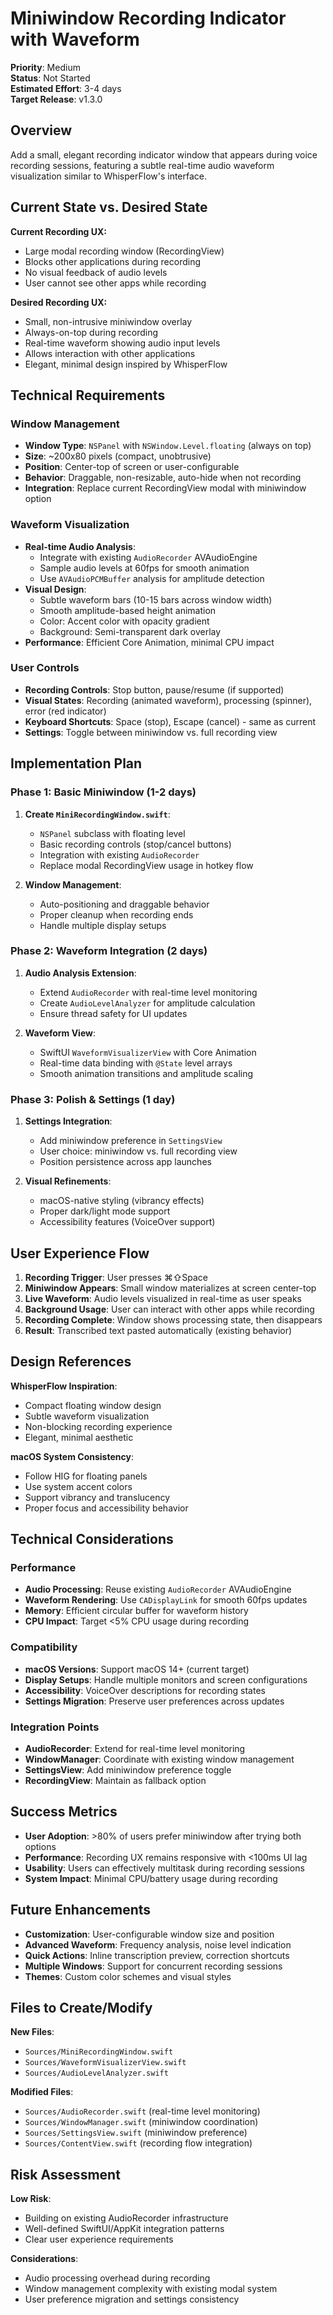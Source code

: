 # Miniwindow Recording Indicator with Waveform

**Priority**: Medium  
**Status**: Not Started  
**Estimated Effort**: 3-4 days  
**Target Release**: v1.3.0  

## Overview

Add a small, elegant recording indicator window that appears during voice recording sessions, featuring a subtle real-time audio waveform visualization similar to WhisperFlow's interface.

## Current State vs. Desired State

**Current Recording UX:**
- Large modal recording window (RecordingView)
- Blocks other applications during recording
- No visual feedback of audio levels
- User cannot see other apps while recording

**Desired Recording UX:**
- Small, non-intrusive miniwindow overlay
- Always-on-top during recording
- Real-time waveform showing audio input levels
- Allows interaction with other applications
- Elegant, minimal design inspired by WhisperFlow

## Technical Requirements

### Window Management
- **Window Type**: `NSPanel` with `NSWindow.Level.floating` (always on top)
- **Size**: ~200x80 pixels (compact, unobtrusive)
- **Position**: Center-top of screen or user-configurable
- **Behavior**: Draggable, non-resizable, auto-hide when not recording
- **Integration**: Replace current RecordingView modal with miniwindow option

### Waveform Visualization
- **Real-time Audio Analysis**: 
  - Integrate with existing `AudioRecorder` AVAudioEngine
  - Sample audio levels at 60fps for smooth animation
  - Use `AVAudioPCMBuffer` analysis for amplitude detection
- **Visual Design**:
  - Subtle waveform bars (10-15 bars across window width)
  - Smooth amplitude-based height animation
  - Color: Accent color with opacity gradient
  - Background: Semi-transparent dark overlay
- **Performance**: Efficient Core Animation, minimal CPU impact

### User Controls
- **Recording Controls**: Stop button, pause/resume (if supported)
- **Visual States**: Recording (animated waveform), processing (spinner), error (red indicator)
- **Keyboard Shortcuts**: Space (stop), Escape (cancel) - same as current
- **Settings**: Toggle between miniwindow vs. full recording view

## Implementation Plan

### Phase 1: Basic Miniwindow (1-2 days)
1. **Create `MiniRecordingWindow.swift`**:
   - `NSPanel` subclass with floating level
   - Basic recording controls (stop/cancel buttons)
   - Integration with existing `AudioRecorder`
   - Replace modal RecordingView usage in hotkey flow

2. **Window Management**:
   - Auto-positioning and draggable behavior
   - Proper cleanup when recording ends
   - Handle multiple display setups

### Phase 2: Waveform Integration (2 days)  
1. **Audio Analysis Extension**:
   - Extend `AudioRecorder` with real-time level monitoring
   - Create `AudioLevelAnalyzer` for amplitude calculation
   - Ensure thread safety for UI updates

2. **Waveform View**:
   - SwiftUI `WaveformVisualizerView` with Core Animation
   - Real-time data binding with `@State` level arrays
   - Smooth animation transitions and amplitude scaling

### Phase 3: Polish & Settings (1 day)
1. **Settings Integration**:
   - Add miniwindow preference in `SettingsView`
   - User choice: miniwindow vs. full recording view
   - Position persistence across app launches

2. **Visual Refinements**:
   - macOS-native styling (vibrancy effects)
   - Proper dark/light mode support
   - Accessibility features (VoiceOver support)

## User Experience Flow

1. **Recording Trigger**: User presses ⌘⇧Space
2. **Miniwindow Appears**: Small window materializes at screen center-top
3. **Live Waveform**: Audio levels visualized in real-time as user speaks
4. **Background Usage**: User can interact with other apps while recording
5. **Recording Complete**: Window shows processing state, then disappears
6. **Result**: Transcribed text pasted automatically (existing behavior)

## Design References

**WhisperFlow Inspiration**:
- Compact floating window design
- Subtle waveform visualization
- Non-blocking recording experience
- Elegant, minimal aesthetic

**macOS System Consistency**:
- Follow HIG for floating panels
- Use system accent colors
- Support vibrancy and translucency
- Proper focus and accessibility behavior

## Technical Considerations

### Performance
- **Audio Processing**: Reuse existing `AudioRecorder` AVAudioEngine
- **Waveform Rendering**: Use `CADisplayLink` for smooth 60fps updates
- **Memory**: Efficient circular buffer for waveform history
- **CPU Impact**: Target <5% CPU usage during recording

### Compatibility
- **macOS Versions**: Support macOS 14+ (current target)
- **Display Setups**: Handle multiple monitors and screen configurations
- **Accessibility**: VoiceOver descriptions for recording states
- **Settings Migration**: Preserve user preferences across updates

### Integration Points
- **AudioRecorder**: Extend for real-time level monitoring
- **WindowManager**: Coordinate with existing window management
- **SettingsView**: Add miniwindow preference toggle
- **RecordingView**: Maintain as fallback option

## Success Metrics

- **User Adoption**: >80% of users prefer miniwindow after trying both options
- **Performance**: Recording UX remains responsive with <100ms UI lag
- **Usability**: Users can effectively multitask during recording sessions
- **System Impact**: Minimal CPU/battery usage during recording

## Future Enhancements

- **Customization**: User-configurable window size and position
- **Advanced Waveform**: Frequency analysis, noise level indication  
- **Quick Actions**: Inline transcription preview, correction shortcuts
- **Multiple Windows**: Support for concurrent recording sessions
- **Themes**: Custom color schemes and visual styles

## Files to Create/Modify

**New Files**:
- `Sources/MiniRecordingWindow.swift`
- `Sources/WaveformVisualizerView.swift`
- `Sources/AudioLevelAnalyzer.swift`

**Modified Files**:
- `Sources/AudioRecorder.swift` (real-time level monitoring)
- `Sources/WindowManager.swift` (miniwindow coordination)
- `Sources/SettingsView.swift` (miniwindow preference)
- `Sources/ContentView.swift` (recording flow integration)

## Risk Assessment

**Low Risk**:
- Building on existing AudioRecorder infrastructure
- Well-defined SwiftUI/AppKit integration patterns
- Clear user experience requirements

**Considerations**:
- Audio processing overhead during recording
- Window management complexity with existing modal system
- User preference migration and settings consistency
